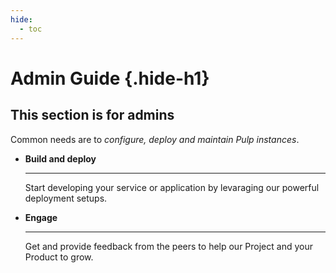 ```yaml
---
hide:
  - toc
---
```


# Admin Guide {.hide-h1}

<div class="hero-header" markdown>

## This section is for **admins**

Common needs are to *configure, deploy and maintain Pulp instances*.



<div class="grid cards" markdown>

- **Build and deploy**

    ---

    Start developing your service or application by levaraging our powerful deployment setups.
    
- **Engage**

    ---

    Get and provide feedback from the peers to help our Project and your Product to grow.

</div>
</div>

